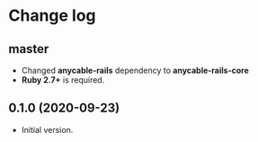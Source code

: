 # Change log

## master

- Changed **anycable-rails** dependency to **anycable-rails-core**
- **Ruby 2.7+** is required.

## 0.1.0 (2020-09-23)

- Initial version.

[@palkan]: https://github.com/palkan
